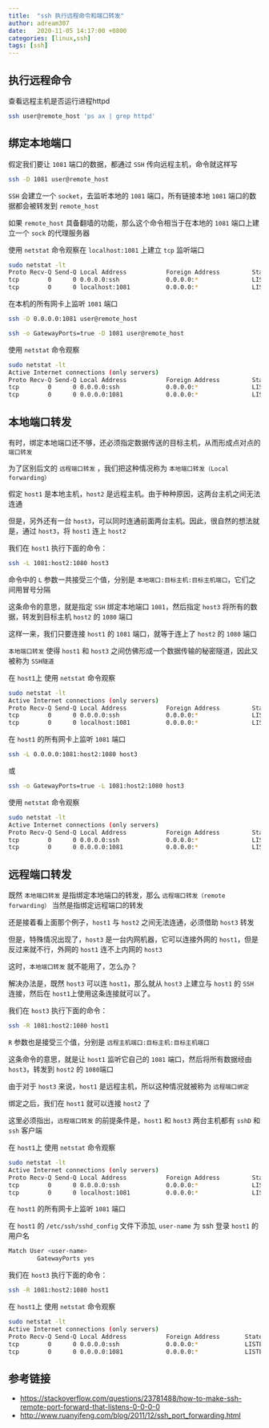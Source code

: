 ```yaml
---
title:  "ssh 执行远程命令和端口转发"
author: adream307
date:   2020-11-05 14:17:00 +0800
categories: [linux,ssh]
tags: [ssh]
---
```


## 执行远程命令

查看远程主机是否运行进程httpd
```bash
ssh user@remote_host 'ps ax | grep httpd'
```

## 绑定本地端口

假定我们要让 `1081` 端口的数据，都通过 `SSH` 传向远程主机，命令就这样写
```bash
ssh -D 1081 user@remote_host
```
`SSH` 会建立一个 `socket`，去监听本地的 `1081` 端口，所有链接本地 `1081` 端口的数据都会被转发到 `remote_host`

如果 `remote_host` 具备翻墙的功能，那么这个命令相当于在本地的 `1081` 端口上建立一个 `sock` 的代理服务器

使用 `netstat` 命令观察在 `localhost:1081` 上建立 `tcp` 监听端口 
```bash
sudo netstat -lt     
Proto Recv-Q Send-Q Local Address           Foreign Address         State       
tcp        0      0 0.0.0.0:ssh             0.0.0.0:*               LISTEN      
tcp        0      0 localhost:1081          0.0.0.0:*               LISTEN   
```

在本机的所有网卡上监听 `1081` 端口
```bash
ssh -D 0.0.0.0:1081 user@remote_host
```

```bash
ssh -o GatewayPorts=true -D 1081 user@remote_host
```

使用 `netstat` 命令观察

```bash
sudo netstat -lt
Active Internet connections (only servers)
Proto Recv-Q Send-Q Local Address           Foreign Address         State
tcp        0      0 0.0.0.0:ssh             0.0.0.0:*               LISTEN
tcp        0      0 0.0.0.0:1081            0.0.0.0:*               LISTEN
```


## 本地端口转发

有时，绑定本地端口还不够，还必须指定数据传送的目标主机，从而形成点对点的 `端口转发` 

为了区别后文的 `远程端口转发` ，我们把这种情况称为 `本地端口转发（Local forwarding）`

假定 `host1` 是本地主机，`host2` 是远程主机。由于种种原因，这两台主机之间无法连通

但是，另外还有一台 `host3`，可以同时连通前面两台主机。因此，很自然的想法就是，通过 `host3`，将 `host1` 连上 `host2`

我们在 `host1` 执行下面的命令：
```bash
ssh -L 1081:host2:1080 host3
```

命令中的 `L` 参数一共接受三个值，分别是 `本地端口:目标主机:目标主机端口`，它们之间用冒号分隔

这条命令的意思，就是指定 `SSH` 绑定本地端口 `1081`，然后指定 `host3` 将所有的数据，转发到目标主机 `host2` 的 `1080` 端口

这样一来，我们只要连接 `host1` 的 `1081` 端口，就等于连上了 `host2` 的 `1080` 端口

`本地端口转发` 使得 `host1` 和 `host3` 之间仿佛形成一个数据传输的秘密隧道，因此又被称为 `SSH隧道`

在 `host1`上 使用 `netstat` 命令观察

```bash
sudo netstat -lt
Active Internet connections (only servers)
Proto Recv-Q Send-Q Local Address           Foreign Address         State         
tcp        0      0 0.0.0.0:ssh             0.0.0.0:*               LISTEN        
tcp        0      0 localhost:1081          0.0.0.0:*               LISTEN
```

在 `host1` 的所有网卡上监听 `1081` 端口
```bash
ssh -L 0.0.0.0:1081:host2:1080 host3
```
或
```bash
ssh -o GatewayPorts=true -L 1081:host2:1080 host3
```

使用 `netstat` 命令观察

```bash
sudo netstat -lt
Active Internet connections (only servers)
Proto Recv-Q Send-Q Local Address           Foreign Address         State
tcp        0      0 0.0.0.0:ssh             0.0.0.0:*               LISTEN
tcp        0      0 0.0.0.0:1081            0.0.0.0:*               LISTEN
```

## 远程端口转发

既然 `本地端口转发` 是指绑定本地端口的转发，那么 `远程端口转发（remote forwarding）` 当然是指绑定远程端口的转发

还是接着看上面那个例子，`host1` 与 `host2` 之间无法连通，必须借助 `host3` 转发

但是，特殊情况出现了，`host3` 是一台内网机器，它可以连接外网的 `host1`，但是反过来就不行，外网的 `host1` 连不上内网的 `host3`

这时，`本地端口转发` 就不能用了，怎么办？

解决办法是，既然 `host3` 可以连 `host1`，那么就从 `host3` 上建立与 `host1` 的 `SSH` 连接，然后在 `host1`上使用这条连接就可以了。

我们在 `host3` 执行下面的命令：

```bash
ssh -R 1081:host2:1080 host1
```

`R` 参数也是接受三个值，分别是 `远程主机端口:目标主机:目标主机端口` 

这条命令的意思，就是让 `host1` 监听它自己的 `1081` 端口，然后将所有数据经由 `host3`，转发到 `host2` 的 `1080`端口

由于对于 `host3` 来说，`host1` 是远程主机，所以这种情况就被称为 `远程端口绑定`

绑定之后，我们在 `host1` 就可以连接 `host2` 了

这里必须指出，`远程端口转发` 的前提条件是，`host1` 和 `host3` 两台主机都有 `sshD` 和 `ssh` 客户端

在 `host1`上 使用 `netstat` 命令观察

```bash
sudo netstat -lt
Active Internet connections (only servers)
Proto Recv-Q Send-Q Local Address           Foreign Address         State         
tcp        0      0 0.0.0.0:ssh             0.0.0.0:*               LISTEN        
tcp        0      0 localhost:1081          0.0.0.0:*               LISTEN
```

在 `host1` 的所有网卡上监听 `1081` 端口

在 `host1` 的 `/etc/ssh/sshd_config` 文件下添加, `user-name` 为 ssh 登录 `host1` 的用户名
```bash
Match User <user-name>
        GatewayPorts yes
```

我们在 `host3` 执行下面的命令：

```bash
ssh -R 1081:host2:1080 host1
```

在 `host1`上 使用 `netstat` 命令观察

```bash
sudo netstat -lt
Active Internet connections (only servers)
Proto Recv-Q Send-Q Local Address           Foreign Address       State
tcp        0      0 0.0.0.0:ssh             0.0.0.0:*             LISTEN
tcp        0      0 0.0.0.0:1081            0.0.0.0:*             LISTEN
```

## 参考链接
- <https://stackoverflow.com/questions/23781488/how-to-make-ssh-remote-port-forward-that-listens-0-0-0-0>
- <http://www.ruanyifeng.com/blog/2011/12/ssh_port_forwarding.html>


